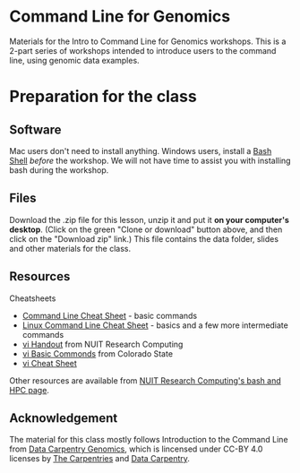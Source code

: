 # Command Line for Genomics
Materials for the Intro to Command Line for Genomics workshops. This is a 2-part series of workshops intended to introduce users to the command line, using genomic data examples. 

# Preparation for the class
## Software
Mac users don't need to install anything. Windows users, install a [Bash Shell](https://workshops.rcs.northwestern.edu/install/bash/) *before* the workshop. We will not have time to assist you with installing bash during the workshop.

## Files
Download the .zip file for this lesson, unzip it and put it **on your computer's desktop**. (Click on the green "Clone or download" button above, and then click on the "Download zip" link.) This file contains the data folder, slides and other materials for the class.

## Resources
Cheatsheets
* [Command Line Cheat Sheet](https://www.git-tower.com/blog/command-line-cheat-sheet/) - basic commands
* [Linux Command Line Cheat Sheet](https://www.cheatography.com/davechild/cheat-sheets/linux-command-line/pdf/) - basics and a few more intermediate commands
* [vi Handout](https://nuitrcs.github.io/commandlineworkshop/vibasics.pdf) from NUIT Research Computing
* [vi Basic Commonds](https://www.cs.colostate.edu/helpdocs/vi.html) from Colorado State 
* [vi Cheat Sheet](https://downloads.gosquared.com/help_sheets/10/VI%20Help%20Sheet%20outlined.pdf)

Other resources are available from [NUIT Research Computing's bash and HPC page](https://github.com/nuitrcs/bash_hpc_workshops).

## Acknowledgement
The material for this class mostly follows Introduction to the Command Line from [Data Carpentry Genomics](https://datacarpentry.org/genomics-workshop/), which is lincensed under CC-BY 4.0 licenses by [The Carpentries](https://carpentries.org/) and [Data Carpentry](http://datacarpentry.org/).
